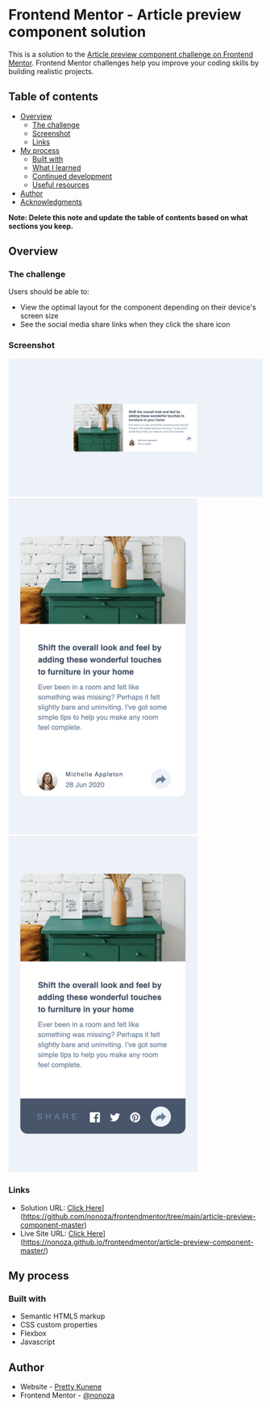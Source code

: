 # Frontend Mentor - Article preview component solution

This is a solution to the [Article preview component challenge on Frontend Mentor](https://www.frontendmentor.io/challenges/article-preview-component-dYBN_pYFT). Frontend Mentor challenges help you improve your coding skills by building realistic projects. 

## Table of contents

- [Overview](#overview)
  - [The challenge](#the-challenge)
  - [Screenshot](#screenshot)
  - [Links](#links)
- [My process](#my-process)
  - [Built with](#built-with)
  - [What I learned](#what-i-learned)
  - [Continued development](#continued-development)
  - [Useful resources](#useful-resources)
- [Author](#author)
- [Acknowledgments](#acknowledgments)

**Note: Delete this note and update the table of contents based on what sections you keep.**

## Overview

### The challenge

Users should be able to:

- View the optimal layout for the component depending on their device's screen size
- See the social media share links when they click the share icon

### Screenshot

![](./images/article-preview-desktop.png)
![](./images/article-preview-mobile.png)
![](./images/article-review-active.png)



### Links

- Solution URL: [Click Here](https://github.com/nonoza/frontendmentor/tree/main/article-preview-component-master)](https://github.com/nonoza/frontendmentor/tree/main/article-preview-component-master)
- Live Site URL: [Click Here](https://nonoza.github.io/frontendmentor/article-preview-component-master)](https://nonoza.github.io/frontendmentor/article-preview-component-master/)

## My process

### Built with

- Semantic HTML5 markup
- CSS custom properties
- Flexbox
- Javascript




## Author

- Website - [Pretty Kunene](https://prettynkunene.co.za/)
- Frontend Mentor - [@nonoza](https://www.frontendmentor.io/profile/nonoza)


